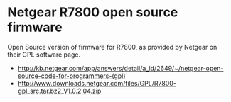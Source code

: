 # Netgear R7800 open source firmware

Open Source version of firmware for R7800, as provided by Netgear on their GPL software page.

* http://kb.netgear.com/app/answers/detail/a_id/2649/~/netgear-open-source-code-for-programmers-(gpl)
* http://www.downloads.netgear.com/files/GPL/R7800-gpl_src.tar.bz2_V1.0.2.04.zip
